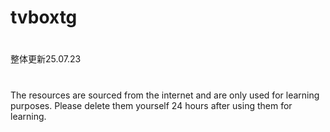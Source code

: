 # tvboxtg
#
整体更新25.07.23
# 
The resources are sourced from the internet and are only used for learning purposes. Please delete them yourself 24 hours after using them for learning.